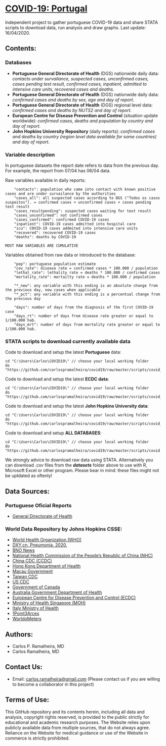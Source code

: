 # [COVID-19: Portugal](https://github.com/carlospramalheira/covid19)
Independent project to gather portuguese COVID-19 data and share STATA scripts to download data, run analysis and draw graphs. Last update: 16/04/2020.

## Contents:

### Databases

* <b>Portuguese General Directorate of Health</b> (DGS) nationwide daily data: _contacts under survailance, suspected cases, unconfirmed cases, cases pending test result, confirmed cases, inpatient, admitted to intensive care units, recovered cases and deaths_.
* <b>Portuguese General Directorate of Health</b> (DGS) nationwide daily data: _confirmed cases and deaths by sex, age and day of report_. 
* <b>Portuguese General Directorate of Health</b> (DGS) regional level data: _confirmed cases and deaths by NUTS2 and day of report_.
* <b>European Centre for Disease Prevention and Control</b> (situation update worldwide): _confirmed cases, deaths and population by country and day of report_.
* <b>John Hopkins University Repository</b> (daily reports): _confirmed cases and deaths by country (region level data available for some countries) and day of report_.

### Variable description

In portuguese datasets the report date refers to data from the previous day. For example, the report from 07/04 has 06/04 data.

Raw variables available in daily reports:
```
    "contacts": population who came into contact with known positive cases and are under survailance by the authorities
    "cases_all": all suspected cases according to DGS ("Todos os casos suspeitos"). = confirmed cases + unconfirmed cases + cases pending test result
    "cases_resultpending": suspected cases waiting for test result
    "cases_unconfirmed": not confirmed cases
    "cases_confirmed": confirmed COVID-19 cases
    "inpatient": COVID-19 cases admitted into hospital care
    "icu": COVID-19 cases addmited into intensive care units
    "recovered": recovered COVID-19 cases
    "deaths": deaths by COVID-19
    
MOST RAW VARIABLES ARE CUMULATIVE
```

Variables obtained from raw data or introduced to the database:
```
    "pop": portuguese population estimate
    "cov_rate": disease rate = confirmed cases * 100.000 / population
    "lethal_rate": lethality rate = deaths * 100.000 / confirmed cases
    "mortality_rate": mortailty rate = deaths * 100.000 / population

    "*_new": any variable with this ending is an absolute change from the previous day, new cases when applicable
    "*_pct": any variable with this ending is a percentual change from the previous day
    
    "days": number of days from the diagnosis of the first COVID-19 case
    "days_rt": number of days from disease rate greater or equal to 1/100.000 hab.
    "days_mrt": number of days from mortality rate greater or equal to 1/100.000 hab.
```

### STATA scripts to download currently available data
Code to download and setup the latest <b>Portuguese</b> data:
``` 
cd "C:\Users\Carlos\COVID19\" // choose your local working folder
do "https://github.com/carlospramalheira/covid19/raw/master/scripts/covid_pt.do"
```

Code to download and setup the latest <b>ECDC data</b>:
``` 
cd "C:\Users\Carlos\COVID19\" // choose your local working folder
do "https://github.com/carlospramalheira/covid19/raw/master/scripts/covid_ecdc.do"
```

Code to download and setup the latest <b>John Hopkins University data</b>:
``` 
cd "C:\Users\Carlos\COVID19\" // choose your local working folder
do "https://github.com/carlospramalheira/covid19/raw/master/scripts/covid_jhu.do"
```

Code to download and setup <b>ALL DATABASES</b>:
``` 
cd "C:\Users\Carlos\COVID19\" // choose your local working folder
do "https://github.com/carlospramalheira/covid19/raw/master/scripts/covid.do"
```

We strongly advice to download raw data using STATA. Alternatively you can download _.csv_ files from the _**datasets**_ folder above to use with R, Microsoft Excel or other program. Please bear in mind: these files might not be uptdated as oftenly!

## Data Sources:
### Portuguese Oficial Reports
* [General Directorate of Health](https://covid19.min-saude.pt/relatorio-de-situacao/)

### World Data Repository by Johns Hopkins CSSE:
* [World Health Organization (WHO)](https://www.who.int/)
* [DXY.cn. Pneumonia. 2020.](http://3g.dxy.cn/newh5/view/pneumonia)
* [BNO News](https://bnonews.com/index.php/2020/02/the-latest-coronavirus-cases/)
* [National Health Commission of the People’s Republic of China (NHC)](http://www.nhc.gov.cn/xcs/yqtb/list_gzbd.shtml)
* [China CDC (CCDC)](http://weekly.chinacdc.cn/news/TrackingtheEpidemic.htm)
* [Hong Kong Department of Health](https://www.chp.gov.hk/en/features/102465.html)
* [Macau Government](https://www.ssm.gov.mo/portal/)
* [Taiwan CDC](https://sites.google.com/cdc.gov.tw/2019ncov/taiwan?authuser=0)
* [US CDC](https://www.cdc.gov/coronavirus/2019-ncov/index.html)
* [Government of Canada](https://www.canada.ca/en/public-health/services/diseases/coronavirus.html)
* [Australia Government Department of Health](https://www.health.gov.au/news/coronavirus-update-at-a-glance)
* [European Centre for Disease Prevention and Control (ECDC)](https://www.ecdc.europa.eu/en/geographical-distribution-2019-ncov-cases)
* [Ministry of Health Singapore (MOH)](https://www.moh.gov.sg/covid-19)
* [Italy Ministry of Health](http://www.salute.gov.it/nuovocoronavirus)
* [1Point3Arces](https://coronavirus.1point3acres.com/en)
* [WorldoMeters](https://www.worldometers.info/coronavirus/)

## Authors:
* Carlos P. Ramalheira, MD
* Carlos Ramalheira, MD

## Contact Us:
* Email: carlos.ramalheira@gmail.com
(Please contact us if you are willing to become a collaborator in this project)

## Terms of Use:
This GitHub repository and its contents herein, including all data and analysis, copyright rights reserved, is provided to the public strictly for educational and academic research purposes. The Website relies upon publicly available data from multiple sources, that do not always agree. Reliance on the Website for medical guidance or use of the Website in commerce is strictly prohibited.
